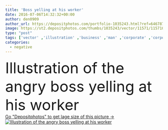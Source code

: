 ```yaml
---
title: 'Boss yelling at his worker'
date: 2016-07-06T14:32:32+00:00
author: den0909
author_url: https://depositphotos.com/portfolio-1035243.html?ref=64678756
image: https://st2.depositphotos.com/thumbs/1035243/vector/11571/115710402/api_thumb_450.jpg?forcejpeg=true
type: "post"
tags: ['vector' ,'illustration' ,'business' ,'man' ,'corporate' ,'corporation' ,'office' ,'communication' ,'communicate' ,'manager' ,'work' ,'stress' ,'job' ,'businessman' ,'leader' ,'problem' ,'negative' ,'angry' ,'mad' ,'loud' ,'loudspeaker' ,'worker' ,'shouting' ,'violence' ,'sad' ,'fear' ,'anger' ,'furious' ,'shout' ,'scream' ,'shocked' ,'guilt' ,'frustration' ,'depressive' ,'megaphone' ,'speak' ,'afraid' ,'boss' ,'bully' ,'punishment' ,'employee' ,'command' ,'fault' ,'yell' ,'unhappy' ,'employer' ,'yelling' ,'shame' ,'accuse' ,'blaming' ]
categories: 
  - negative
---
```

<div aling="center">
            <font size="60"> Illustration of the angry boss yelling at his worker</font>   
</div>
<div>
    <a href='https://st2.depositphotos.com/thumbs/1035243/vector/11571/115710402/api_thumb_450.jpg?forcejpeg=true?ref=64678756' target=_blank > Go "Depositphotos" to get lage size of this picture ->
        <img href='https://st2.depositphotos.com/thumbs/1035243/vector/11571/115710402/api_thumb_450.jpg?forcejpeg=true?ref=64678756' src='https://st2.depositphotos.com/1035243/11571/v/950/depositphotos_115710402-stock-illustration-boss-yelling-at-his-worker.jpg?forcejpeg=true' alt='Illustration of the angry boss yelling at his worker' >
    </a>
</div>
